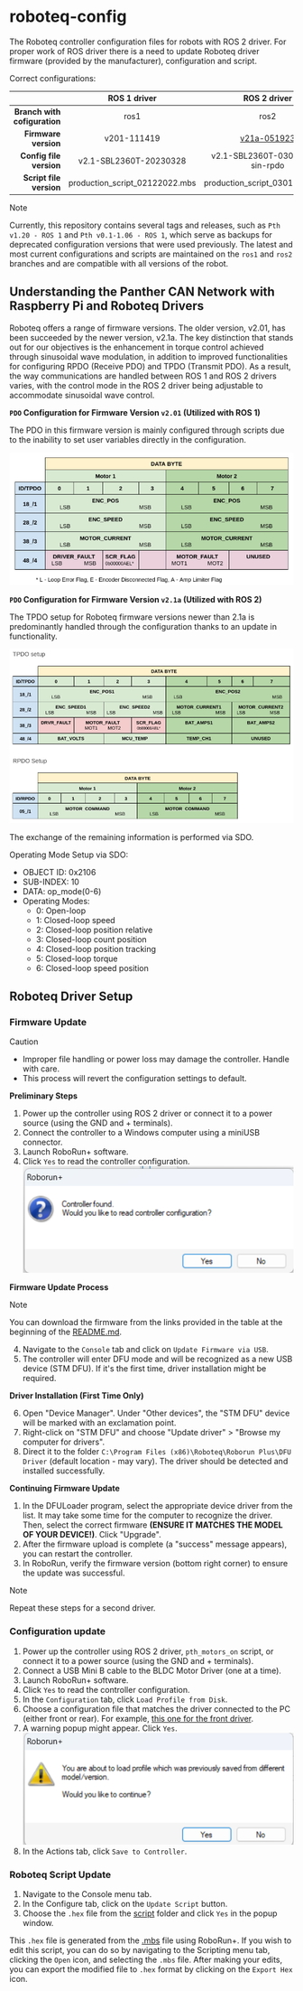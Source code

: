 # roboteq-config

The Roboteq controller configuration files for robots with ROS 2 driver. For proper work of ROS driver there is a need to update Roboteq driver firmware (provided by the manufacturer), configuration and script.

Correct configurations:

|                              |          ROS 1 driver          |          ROS 2 driver           |
| ---------------------------: | :----------------------------: | :-----------------------------: |
| **Branch with cofiguration** |              ros1              |              ros2               |
|         **Firmware version** |          v201-111419           |           [v21a-051923](https://www.roboteq.com/docman-list/motor-controllers-documents-and-files/nxtgen-downloads-1/firmware/1112-sbl2xxx-firmware-update-v21a-051923/file)           |
|      **Config file version** |     v2.1-SBL2360T-20230328     | v2.1-SBL2360T-03012024-sin-rpdo |
|      **Script file version** | production_script_02122022.mbs | production_script_03012024.mbs  |

> [!NOTE]
> Currently, this repository contains several tags and releases, such as `Pth v1.20 - ROS 1` and `Pth v0.1-1.06 - ROS 1`, which serve as backups for deprecated configuration versions that were used previously. The latest and most current configurations and scripts are maintained on the `ros1` and `ros2` branches and are compatible with all versions of the robot.

## Understanding the Panther CAN Network with Raspberry Pi and Roboteq Drivers

Roboteq offers a range of firmware versions. The older version, v2.01, has been succeeded by the newer version, v2.1a. The key distinction that stands out for our objectives is the enhancement in torque control achieved through sinusoidal wave modulation, in addition to improved functionalities for configuring RPDO (Receive PDO) and TPDO (Transmit PDO). As a result, the way communications are handled between ROS 1 and ROS 2 drivers varies, with the control mode in the ROS 2 driver being adjustable to accommodate sinusoidal wave control.

**`PDO` Configuration for Firmware Version `v2.01` (Utilized with ROS 1)**

The PDO in this firmware version is mainly configured through scripts due to the inability to set user variables directly in the configuration.

![img](./.docs/roboteq-script-for-201.png)

**`PDO` Configuration for Firmware Version `v2.1a` (Utilized with ROS 2)**

The TPDO setup for Roboteq firmware versions newer than 2.1a is predominantly handled through the configuration thanks to an update in functionality.

![img](./.docs/roboteq-script-for-21a.png)

The exchange of the remaining information is performed via SDO.

Operating Mode Setup via SDO:

- OBJECT ID: 0x2106
- SUB-INDEX: 10
- DATA: op_mode(0-6)
- Operating Modes:
  - 0: Open-loop
  - 1: Closed-loop speed
  - 2: Closed-loop position relative
  - 3: Closed-loop count position
  - 4: Closed-loop position tracking
  - 5: Closed-loop torque
  - 6: Closed-loop speed position

## Roboteq Driver Setup

### Firmware Update

> [!CAUTION]
> - Improper file handling or power loss may damage the controller. Handle with care.
> - This process will revert the configuration settings to default.

**Preliminary Steps**

1. Power up the controller using ROS 2 driver or connect it to a power source (using the GND and + terminals).
2. Connect the controller to a Windows computer using a miniUSB connector.
3. Launch RoboRun+ software.
4. Click `Yes` to read the controller configuration.
![img](./.docs/read-controller-req.png)

**Firmware Update Process**

> [!NOTE]
> You can download the firmware from the links provided in the table at the beginning of the [README.md](README.md).

4. Navigate to the `Console` tab and click on `Update Firmware via USB`.
5. The controller will enter DFU mode and will be recognized as a new USB device (STM DFU). If it's the first time, driver installation might be required.

**Driver Installation (First Time Only)**

6. Open "Device Manager". Under "Other devices", the "STM DFU" device will be marked with an exclamation point.
7. Right-click on "STM DFU" and choose "Update driver" > "Browse my computer for drivers".
8. Direct it to the folder `C:\Program Files (x86)\Roboteq\Roborun Plus\DFU Driver` (default location - may vary). The driver should be detected and installed successfully.

**Continuing Firmware Update**

1. In the DFULoader program, select the appropriate device driver from the list. It may take some time for the computer to recognize the driver. Then, select the correct firmware **(ENSURE IT MATCHES THE MODEL OF YOUR DEVICE!)**.  Click "Upgrade".
2.  After the firmware upload is complete (a "success" message appears), you can restart the controller.
3.  In RoboRun, verify the firmware version (bottom right corner) to ensure the update was successful.

> [!NOTE]
> Repeat these steps for a second driver.

### Configuration update

1. Power up the controller using ROS 2 driver, `pth_motors_on` script, or connect it to a power source (using the GND and + terminals).
2. Connect a USB Mini B cable to the BLDC Motor Driver (one at a time).
3. Launch RoboRun+ software.
4. Click `Yes` to read the controller configuration.
5. In the `Configuration` tab, click `Load Profile from Disk`.
6. Choose a configuration file that matches the driver connected to the PC (either front or rear). For example, [this one for the front driver](./configuration/v2.1-SBL2360T-03012024-sin-rpdo-front.cpr).
7. A warning popup might appear. Click `Yes`.
![img](./.docs/read-controller-warn.png)
8. In the Actions tab, click `Save to Controller`.

### Roboteq Script Update
1. Navigate to the Console menu tab.
2. In the Configure tab, click on the `Update Script` button.
3. Choose the `.hex` file from the [script](./script/) folder and click `Yes` in the popup window.

This `.hex` file is generated from the [.mbs](./script/production_script_03012024.mbs) file using RoboRun+. If you wish to edit this script, you can do so by navigating to the Scripting menu tab, clicking the `Open` icon, and selecting the `.mbs` file. After making your edits, you can export the modified file to `.hex` format by clicking on the `Export Hex` icon.
